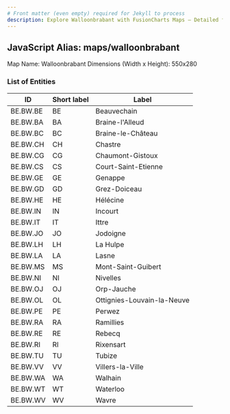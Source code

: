```yaml
---
# Front matter (even empty) required for Jekyll to process
description: Explore Walloonbrabant with FusionCharts Maps – Detailed features for seamless integration. Try now & enhance your data visualization today! 
---
```


## JavaScript Alias: maps/walloonbrabant

Map Name: Walloonbrabant
Dimensions (Width x Height): 550x280





### List of Entities

ID | Short label | Label
---|---|---|
BE.BW.BE|BE|Beauvechain
BE.BW.BA|BA|Braine-l'Alleud
BE.BW.BC|BC|Braine-le-Château
BE.BW.CH|CH|Chastre
BE.BW.CG|CG|Chaumont-Gistoux
BE.BW.CS|CS|Court-Saint-Etienne
BE.BW.GE|GE|Genappe
BE.BW.GD|GD|Grez-Doiceau
BE.BW.HE|HE|Hélécine
BE.BW.IN|IN|Incourt
BE.BW.IT|IT|Ittre
BE.BW.JO|JO|Jodoigne
BE.BW.LH|LH|La Hulpe
BE.BW.LA|LA|Lasne
BE.BW.MS|MS|Mont-Saint-Guibert
BE.BW.NI|NI|Nivelles
BE.BW.OJ|OJ|Orp-Jauche
BE.BW.OL|OL|Ottignies-Louvain-la-Neuve
BE.BW.PE|PE|Perwez
BE.BW.RA|RA|Ramillies
BE.BW.RE|RE|Rebecq
BE.BW.RI|RI|Rixensart
BE.BW.TU|TU|Tubize
BE.BW.VV|VV|Villers-la-Ville
BE.BW.WA|WA|Walhain
BE.BW.WT|WT|Waterloo
BE.BW.WV|WV|Wavre

